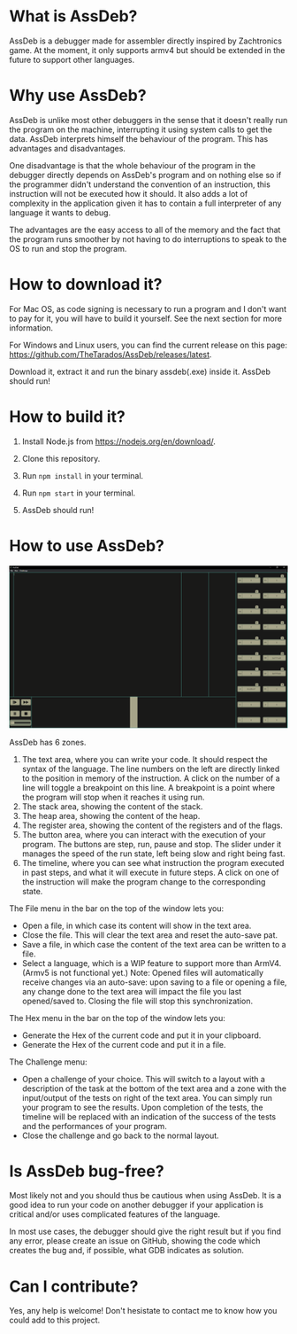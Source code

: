 # What is AssDeb?

AssDeb is a debugger made for assembler directly inspired by Zachtronics game. At the moment, it only supports armv4 but should be extended in the future to support other languages.

# Why use AssDeb?

AssDeb is unlike most other debuggers in the sense that it doesn't really run the program on the machine, interrupting it using system calls to get the data. AssDeb interprets himself the behaviour of the program. This has advantages and disadvantages. 

One disadvantage is that the whole behaviour of the program in the debugger directly depends on AssDeb's program and on nothing else so if the programmer didn't understand the convention of an instruction, this instruction will not be executed how it should. It also adds a lot of complexity in the application given it has to contain a full interpreter of any language it wants to debug.

The advantages are the easy access to all of the memory and the fact that the program runs smoother by not having to do interruptions to speak to the OS to run and stop the program.

# How to download it?

For Mac OS, as code signing is necessary to run a program and I don't want to pay for it, you will have to build it yourself. See the next section for more information.

For Windows and Linux users, you can find the current release on this page: https://github.com/TheTarados/AssDeb/releases/latest.

Download it, extract it and run the binary assdeb(.exe) inside it. AssDeb should run!

# How to build it?

1. Install Node.js from https://nodejs.org/en/download/.

2. Clone this repository.

3. Run `npm install` in your terminal.

4. Run `npm start` in your terminal.

5. AssDeb should run!

# How to use AssDeb?

![](./images/Screenshot.png)

AssDeb has 6 zones.
1. The text area, where you can write your code. It should respect the syntax of the language. The line numbers on the left are directly linked to the position in memory of the instruction. A click on the number of a line will toggle a breakpoint on this line. A breakpoint is a point where the program will stop when it reaches it using run.
2. The stack area, showing the content of the stack.
3. The heap area, showing the content of the heap.
4. The register area, showing the content of the registers and of the flags.
5. The button area, where you can interact with the execution of your program. The buttons are step, run, pause and stop. The slider under it manages the speed of the run state, left being slow and right being fast.
6. The timeline, where you can see what instruction the program executed in past steps, and what it will execute in future steps. A click on one of the instruction will make the program change to the corresponding state.

The File menu in the bar on the top of the window lets you:
- Open a file, in which case its content will show in the text area. 
- Close the file. This will clear the text area and reset the auto-save pat.
- Save a file, in which case the content of the text area can be written to a file.
- Select a language, which is a WIP feature to support more than ArmV4. (Armv5 is not functional yet.)
Note: Opened files will automatically receive changes via an auto-save: upon saving to a file or opening a file, any change done to the text area will impact the file you last opened/saved to. Closing the file will stop this synchronization.

The Hex menu in the bar on the top of the window lets you:
- Generate the Hex of the current code and put it in your clipboard.
- Generate the Hex of the current code and put it in a file.

The Challenge menu:
- Open a challenge of your choice. This will switch to a layout with a description of the task at the bottom of the text area and a zone with the input/output of the tests on right of the text area. You can simply run your program to see the results. Upon completion of the tests, the timeline will be replaced with an indication of the success of the tests and the performances of your program.
- Close the challenge and go back to the normal layout.

# Is AssDeb bug-free?

Most likely not and you should thus be cautious when using AssDeb. It is a good idea to run your code on another debugger if your application is critical and/or uses complicated features of the language.

In most use cases, the debugger should give the right result but if you find any error, please create an issue on GitHub, showing the code which creates the bug and, if possible, what GDB indicates as solution.

# Can I contribute?

Yes, any help is welcome! Don't hesistate to contact me to know how you could add to this project.
